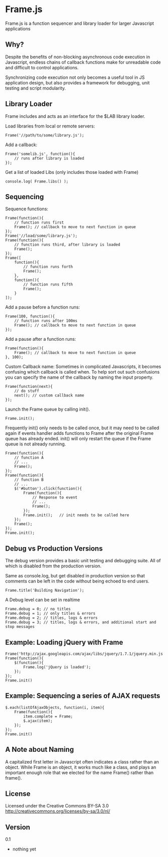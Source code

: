 Frame.js
============

Frame.js is a function sequencer and library loader for larger Javascript applications  

Why?
----------------

Despite the benefits of non-blocking asynchronous code execution in Javascript, endless chains of callback functions make for unreadable code and difficult to control applications.

Synchronizing code execution not only becomes a useful tool in JS application design, but also provides a framework for debugging, unit testing and script modularity.


Library Loader
----------------

Frame includes and acts as an interface for the $LAB library loader.

Load libraries from local or remote servers:

	Frame('//path/to/some/library.js');

Add a callback:

	Frame('somelib.js', function(){
		// runs after library is loaded
	});

Get a list of loaded Libs
(only includes those loaded with Frame)

	console.log( Frame.libs() );



Sequencing
----------------

Sequence functions:

	Frame(function(){
		// function runs first
		Frame(); // callback to move to next function in queue
	});
	Frame('//load/some/library.js');
	Frame(function(){
		// function runs third, after library is loaded
		Frame(); 
	});
	Frame([
		function(){ 
			// function runs forth
			Frame();
		},
		function(){
			// function runs fifth
			Frame();
		}
	]);

Add a pause before a function runs:

	Frame(100, function(){
		// function runs after 100ms
		Frame(); // callback to move to next function in queue
	});

Add a pause after a function runs: 

	Frame(function(){
		Frame(); // callback to move to next function in queue
	}, 100);


Custom Callback name:
Sometimes in complicated Javascripts, it becomes confusing which callback is called when. To help sort out such confusions you can specify the name of the callback by naming the input property.

	Frame(function(next){
		// do stuff
		next(); // custom callback name
	});


Launch the Frame queue by calling init(). 

	Frame.init();

Frequently init() only needs to be called once, but it may need to be called again if events handler adds functions to Frame after the original Frame queue has already ended. init() will only restart the queue if the Frame queue is not already running.

	Frame(function(){
		// function A
		// ...
		Frame();
	});
	Frame(function(){
		// function B
		// ...
		$('#button').click(function(){
			Frame(function(){
				// Response to event
				// ...
				Frame();
			});
			Frame.init(); 	// init needs to be called here 
		});
		Frame();
	});
	Frame.init();


Debug vs Production Versions
----------------

The debug version provides a basic unit testing and debugging suite. All of which is disabled from the production version.

Same as console.log, but get disabled in production version so that comments can be left in the code without being echoed to end users.

	Frame.title('Building Navigation');

A Debug level can be set in realtime 

	Frame.debug = 0; // no titles
	Frame.debug = 1; // only titles & errors
	Frame.debug = 2; // titles, logs & errors
	Frame.debug = 3; // titles, logs & errors, and additional start and stop messages



Example: Loading jQuery with Frame
----------------

	Frame('http://ajax.googleapis.com/ajax/libs/jquery/1.7.1/jquery.min.js'); 
	Frame(function(){
		$(function(){
			Frame.log('jQuery is loaded');
		});
	});
	Frame.init()


Example: Sequencing a series of AJAX requests
----------------

	$.each(listOfAjaxObjects, function(i, item){
		Frame(function(){
			item.complete = Frame;
			$.ajax(item);
		});
	});
	Frame.init()



A Note about Naming
----------------

A capitalized first letter in Javascript often indicates a class rather than an object. While Frame is an object, it works much like a class, and plays an important enough role that we elected for the name Frame() rather than frame(). 



License
----------------
Licensed under the Creative Commons BY-SA 3.0  
http://creativecommons.org/licenses/by-sa/3.0/nl/



Version
-----------------
0.1  
+ nothing yet

